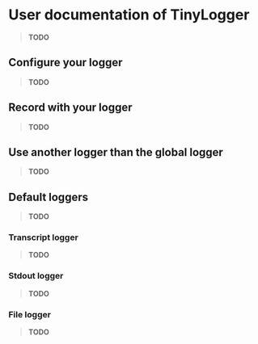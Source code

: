 # User documentation of TinyLogger
>**TODO**
## Configure your logger
>**TODO**
## Record with your logger
>**TODO**
## Use another logger than the global logger
>**TODO**
## Default loggers
>**TODO**
### Transcript logger
>**TODO**
### Stdout logger
>**TODO**
### File logger
>**TODO**
